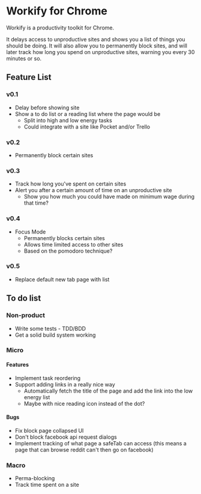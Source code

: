 # Workify for Chrome

Workify is a productivity toolkit for Chrome.

It delays access to unproductive sites and shows you a list of things you should be doing. It will also allow you to permanently block sites, and will later track how long you spend on unproductive sites, warning you every 30 minutes or so.

## Feature List

### v0.1
* Delay before showing site
* Show a to do list or a reading list where the page would be
    * Split into high and low energy tasks
    * Could integrate with a site like Pocket and/or Trello

### v0.2
* Permanently block certain sites

### v0.3
* Track how long you've spent on certain sites
* Alert you after a certain amount of time on an unproductive site
    * Show you how much you could have made on minimum wage during that time?

### v0.4
* Focus Mode
    * Permanently blocks certain sites
    * Allows time limited access to other sites
    * Based on the pomodoro technique?

### v0.5
* Replace default new tab page with list

## To do list

### Non-product
* Write some tests - TDD/BDD
* Get a solid build system working

### Micro
#### Features
* Implement task reordering
* Support adding links in a really nice way
    * Automatically fetch the title of the page and add the link into the low energy list
    * Maybe with nice reading icon instead of the dot?

#### Bugs
* Fix block page collapsed UI
* Don't block facebook api request dialogs
* Implement tracking of what page a safeTab can access
    (this means a page that can browse reddit can't then go on facebook)

### Macro
* Perma-blocking
* Track time spent on a site
